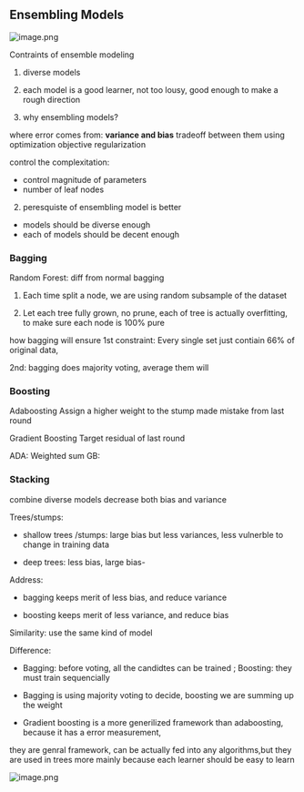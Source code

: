 ## Ensembling Models

![image.png](https://i.loli.net/2019/12/13/RA2vIZhumH8X1iD.png)



Contraints of ensemble modeling

1. diverse models
2. each model is a good learner, not too lousy, good enough to make a rough direction



1. why ensembling models?

where error comes from: **variance and bias**
tradeoff between them using optimization objective 
regularization

control the complexitation:
- control magnitude of parameters
- number of leaf nodes





2. peresquiste of ensembling model is better

- models should be diverse enough
- each of models should be decent enough





### Bagging

Random Forest:
diff from normal bagging
1) Each time split a node, we are using random subsample of the dataset

2) Let each tree fully grown, no prune, each of tree is actually overfitting, to make sure each node is 100% pure

how bagging will ensure 1st constraint: Every single set just contiain 66% of original data, 

2nd: bagging does majority voting, average them will 





### Boosting

Adaboosting
Assign a higher weight to the stump made mistake from last round

Gradient Boosting
Target residual of last round

ADA: Weighted sum
GB: 


### Stacking
combine diverse models
decrease both bias and variance



Trees/stumps:

- shallow trees /stumps: large bias but less variances, less vulnerble to change in training data 

-  deep trees: less bias, large bias-



Address:

- bagging keeps merit of less bias, and reduce variance 

- boosting keeps merit of less variance, and reduce bias



Similarity: use the same kind of model

Difference:

- Bagging: before voting, all the candidtes can be trained ; Boosting: they must train sequencially 

- Bagging is using majority voting to decide, boosting we are summing up the weight

- Gradient boosting is a more generilized framework than adaboosting, because it has a error measurement, 



they are genral framework, can be actually fed into  any algorithms,but they are used in trees more  mainly because each learner should be easy  to learn

![image.png](https://i.loli.net/2019/10/09/UVEvdL3JOzSMte1.png)

